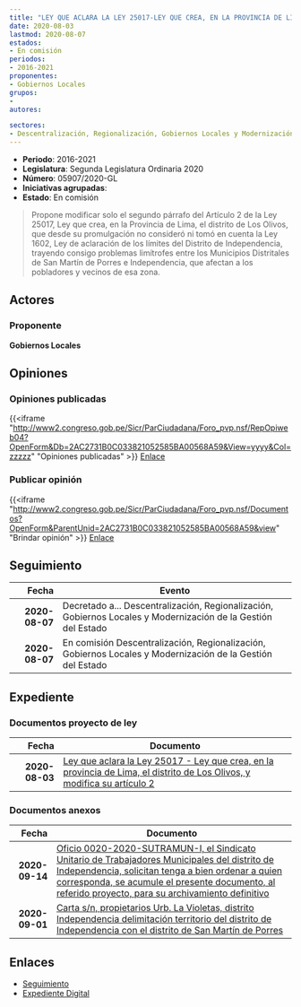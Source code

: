 ```yaml
---
title: "LEY QUE ACLARA LA LEY 25017-LEY QUE CREA, EN LA PROVINCIA DE LIMA, EL DISTRITO DE LOS OLIVOS, Y MODIFICA SU ARTÍCULO 2"
date: 2020-08-03
lastmod: 2020-08-07
estados:
- En comisión
periodos:
- 2016-2021
proponentes:
- Gobiernos Locales
grupos:
- 
autores:

sectores:
- Descentralización, Regionalización, Gobiernos Locales y Modernización de la Gestión del Estado
---
```

- **Periodo**: 2016-2021
- **Legislatura**: Segunda Legislatura Ordinaria 2020
- **Número**: 05907/2020-GL
- **Iniciativas agrupadas**: 
- **Estado**: En comisión

> Propone modificar solo el segundo párrafo del Artículo 2 de la Ley 25017, Ley que crea, en la Provincia de Lima, el distrito de Los Olivos, que desde su promulgación no consideró ni tomó en cuenta la Ley 1602, Ley de aclaración de los límites del Distrito de Independencia, trayendo consigo problemas limítrofes entre los Municipios Distritales de San Martín de Porres e Independencia, que afectan a los pobladores y vecinos de esa zona.


## Actores

### Proponente

**Gobiernos Locales**

## Opiniones

### Opiniones publicadas

{{<iframe "http://www2.congreso.gob.pe/Sicr/ParCiudadana/Foro_pvp.nsf/RepOpiweb04?OpenForm&Db=2AC2731B0C033821052585BA00568A59&View=yyyy&Col=zzzzz" "Opiniones publicadas" >}}
[Enlace](http://www2.congreso.gob.pe/Sicr/ParCiudadana/Foro_pvp.nsf/RepOpiweb04?OpenForm&Db=2AC2731B0C033821052585BA00568A59&View=yyyy&Col=zzzzz)

### Publicar opinión

{{<iframe "http://www2.congreso.gob.pe/Sicr/ParCiudadana/Foro_pvp.nsf/Documentos?OpenForm&ParentUnid=2AC2731B0C033821052585BA00568A59&view" "Brindar opinión" >}}
[Enlace](http://www2.congreso.gob.pe/Sicr/ParCiudadana/Foro_pvp.nsf/Documentos?OpenForm&ParentUnid=2AC2731B0C033821052585BA00568A59&view)


## Seguimiento

| Fecha | Evento |
|------:|--------|
| **2020-08-07** | Decretado a... Descentralización, Regionalización, Gobiernos Locales y Modernización de la Gestión del Estado |
| **2020-08-07** | En comisión Descentralización, Regionalización, Gobiernos Locales y Modernización de la Gestión del Estado |

## Expediente

### Documentos proyecto de ley

| Fecha | Documento |
|------:|-----------|
| **2020-08-03** | [Ley que aclara la Ley 25017 - Ley que crea, en la provincia de Lima, el distrito de Los Olivos, y modifica su artículo 2](http://www.leyes.congreso.gob.pe/Documentos/2016_2021/Proyectos_de_Ley_y_de_Resoluciones_Legislativas/PL05907-20200803.pdf) |

### Documentos anexos

| Fecha | Documento |
|------:|-----------|
| **2020-09-14** | [Oficio 0020-2020-SUTRAMUN-I, el Sindicato Unitario de Trabajadores Municipales del distrito de Independencia, solicitan tenga a bien ordenar a quien corresponda, se acumule el presente documento, al referido proyecto, para su archivamiento definitivo](http://www.leyes.congreso.gob.pe/Documentos/2016_2021/Oficios/Otras_Instituciones/OFICIO-0020-2020-SUTRAMUN-I.pdf) |
| **2020-09-01** | [Carta s/n, propietarios Urb. La Violetas, distrito Independencia delimitación territorio del distrito de Independencia con el distrito de San Martín de Porres](http://www.leyes.congreso.gob.pe/Documentos/2016_2021/Oficios/Otras_Instituciones/CARTA-S-N-20200901.pdf) |

## Enlaces

- [Seguimiento](http://www2.congreso.gob.pe/Sicr/TraDocEstProc/CLProLey2016.nsf/f7fff46988ca05b1052578e100829cc7/675d781459335ae1052585bb00799849?OpenDocument)
- [Expediente Digital](http://www2.congreso.gob.pe/Sicr/TraDocEstProc/CLProLey2016.nsf/f7fff46988ca05b1052578e100829cc7/675d781459335ae1052585bb00799849?OpenDocument&Click=05257FB7005EB655.eb71d0cf91d8294e05256cdf006b5706/$Body/0.1C6C)

